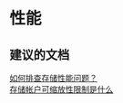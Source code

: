 <properties
    pageTitle="performance"
    description="性能"
    service="microsoft.classicstorage"
    resource="storageaccounts"
    authors="aashu"
    displayOrder=""
    selfHelpType="generic"
    supportTopicIds="32435974"
    resourceTags=""
    productPesIds="15629"
    cloudEnvironments="public"
/>


# 性能

## **建议的文档**
[如何排查存储性能问题？](https://docs.azure.cn/zh-cn/storage/storage-monitoring-diagnosing-troubleshooting)<br>
[存储帐户可缩放性限制是什么](https://docs.azure.cn/zh-cn/storage/storage-performance-checklist)



<!--HONumber=Jul16_HO4-->


